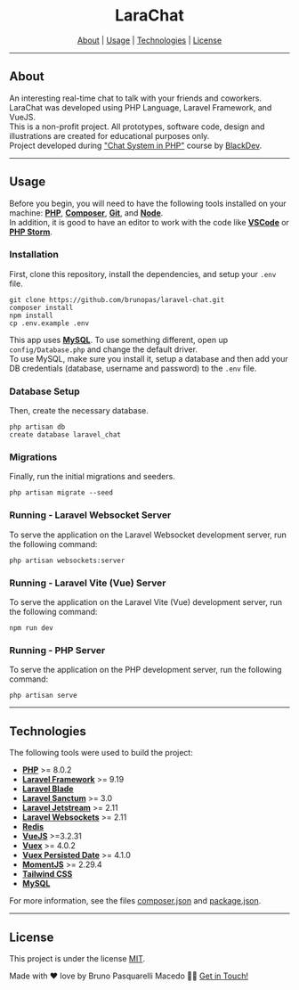 <h1 align="center">
  <strong>LaraChat</strong>
</h1>

<p align="center">
 <a href="#about">About</a> |
 <a href="#usage">Usage</a> |
 <a href="#technologies">Technologies</a> |
 <a href="#license">License</a>
</p>

---

## About

An interesting real-time chat to talk with your friends and coworkers. LaraChat was developed using PHP Language, Laravel Framework, and VueJS.<br>
This is a non-profit project. All prototypes, software code, design and illustrations are created for educational purposes only.<br>
Project developed during <a href="https://www.youtube.com/playlist?list=PLBRCgwXk28ixXJEKlWaoUuG38rJAod0AP">"Chat System in PHP"</a> course by <a href="https://www.blackdev.com.br/">BlackDev</a>.

---

## Usage

Before you begin, you will need to have the following tools installed on your machine:
<strong><a href="https://www.php.net/">PHP</a></strong>, <strong><a href="https://getcomposer.org/">Composer</a></strong>, <strong><a href="https://git-scm.com/">Git</a></strong>, and <strong><a href="https://nodejs.org/">Node</a></strong>.<br>
In addition, it is good to have an editor to work with the code like <strong><a href="https://code.visualstudio.com/">VSCode</a></strong> or <strong><a href="https://www.jetbrains.com/phpstorm/">PHP Storm</a></strong>.

### Installation
First, clone this repository, install the dependencies, and setup your <code>.env</code> file.
```
git clone https://github.com/brunopas/laravel-chat.git
composer install
npm install
cp .env.example .env
```
This app uses <strong><a href="https://www.mysql.com/">MySQL</a></strong>. To use something different, open up <code>config/Database.php</code> and change the default driver.<br>
To use MySQL, make sure you install it, setup a database and then add your DB credentials (database, username and password) to the <code>.env</code> file.

### Database Setup
Then, create the necessary database.
```
php artisan db
create database laravel_chat
```

### Migrations
Finally, run the initial migrations and seeders.
```
php artisan migrate --seed
```

### Running - Laravel Websocket Server
To serve the application on the Laravel Websocket development server, run the following command:
```
php artisan websockets:server
```

### Running - Laravel Vite (Vue) Server
To serve the application on the Laravel Vite (Vue) development server, run the following command:
```
npm run dev
```

### Running - PHP Server
To serve the application on the PHP development server, run the following command:
```
php artisan serve
```

---

## Technologies

The following tools were used to build the project:
-   **[PHP](https://www.php.net/)** >= 8.0.2
-   **[Laravel Framework](https://laravel.com/)** >= 9.19
-   **[Laravel Blade](https://laravel.com/)**
-   **[Laravel Sanctum](https://laravel.com/)** >= 3.0
-   **[Laravel Jetstream](https://jetstream.laravel.com/)** >= 2.11
-   **[Laravel Websockets](https://beyondco.de/)** >= 2.11
-   **[Redis](https://redis.io/)**
-   **[VueJS](https://vuejs.org/)** >=3.2.31
-   **[Vuex](https://vuex.vuejs.org/)** >= 4.0.2
-   **[Vuex Persisted Date](https://www.npmjs.com/package/vuex-persistedstate)** >= 4.1.0
-   **[MomentJS](https://momentjs.com/)** >= 2.29.4
-   **[Tailwind CSS](https://tailwindcss.com/)**
-   **[MySQL](https://www.mysql.com/)**

For more information, see the files [composer.json](./composer.json) and [package.json](./package.json).

---

## License

This project is under the license [MIT](./LICENSE).

Made with ❤️ love by Bruno Pasquarelli Macedo 👋🏻 [Get in Touch!](https://www.linkedin.com/in/brunopasmacedo)
